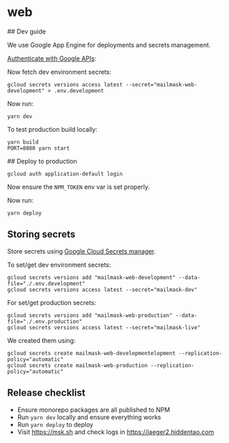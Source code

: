 # web

## Dev guide

We use Google App Engine for deployments and secrets management.

[Authenticate with Google APIs](https://cloud.google.com/docs/authentication/getting-started):

Now fetch dev environment secrets:

```shell
gcloud secrets versions access latest --secret="mailmask-web-development" > .env.development
```

Now run:

```shell
yarn dev
```

To test production build locally:

```shell
yarn build
PORT=8080 yarn start
```

## Deploy to production


```shell
gcloud auth application-default login
```

Now ensure the `NPM_TOKEN` env var is set properly.

Now run:

```shell
yarn deploy
```

## Storing secrets

Store secrets using [Google Cloud Secrets manager](https://cloud.google.com/secret-manager).

To set/get dev environment secrets:

```shell
gcloud secrets versions add "mailmask-web-development" --data-file="./.env.development"
gcloud secrets versions access latest --secret="mailmask-dev"
```

For set/get production secrets:

```shell
gcloud secrets versions add "mailmask-web-production" --data-file="./.env.production"
gcloud secrets versions access latest --secret="mailmask-live"
```

We created them using:

```shell
gcloud secrets create mailmask-web-developmentelopment --replication-policy="automatic"
gcloud secrets create mailmask-web-production --replication-policy="automatic"
```


## Release checklist

* Ensure monorepo packages are all published to NPM
* Run `yarn dev` locally and ensure everything works
* Run `yarn deploy` to deploy
* Visit https://msk.sh and check logs in https://jaeger2.hiddentao.com

